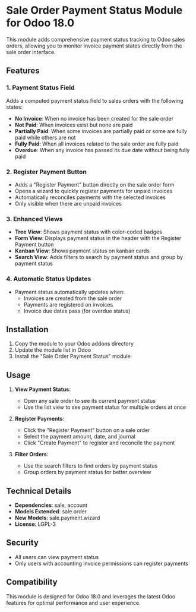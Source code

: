 # Sale Order Payment Status Module for Odoo 18.0

This module adds comprehensive payment status tracking to Odoo sales orders, allowing you to monitor invoice payment states directly from the sale order interface.

## Features

### 1. Payment Status Field
Adds a computed payment status field to sales orders with the following states:
- **No Invoice**: When no invoice has been created for the sale order
- **Not Paid**: When invoices exist but none are paid
- **Partially Paid**: When some invoices are partially paid or some are fully paid while others are not
- **Fully Paid**: When all invoices related to the sale order are fully paid
- **Overdue**: When any invoice has passed its due date without being fully paid

### 2. Register Payment Button
- Adds a "Register Payment" button directly on the sale order form
- Opens a wizard to quickly register payments for unpaid invoices
- Automatically reconciles payments with the selected invoices
- Only visible when there are unpaid invoices

### 3. Enhanced Views
- **Tree View**: Shows payment status with color-coded badges
- **Form View**: Displays payment status in the header with the Register Payment button
- **Kanban View**: Shows payment status on kanban cards
- **Search View**: Adds filters to search by payment status and group by payment status

### 4. Automatic Status Updates
- Payment status automatically updates when:
  - Invoices are created from the sale order
  - Payments are registered on invoices
  - Invoice due dates pass (for overdue status)

## Installation

1. Copy the module to your Odoo addons directory
2. Update the module list in Odoo
3. Install the "Sale Order Payment Status" module

## Usage

1. **View Payment Status**: 
   - Open any sale order to see its current payment status
   - Use the list view to see payment status for multiple orders at once

2. **Register Payments**:
   - Click the "Register Payment" button on a sale order
   - Select the payment amount, date, and journal
   - Click "Create Payment" to register and reconcile the payment

3. **Filter Orders**:
   - Use the search filters to find orders by payment status
   - Group orders by payment status for better overview

## Technical Details

- **Dependencies**: sale, account
- **Models Extended**: sale.order
- **New Models**: sale.payment.wizard
- **License**: LGPL-3

## Security

- All users can view payment status
- Only users with accounting invoice permissions can register payments

## Compatibility

This module is designed for Odoo 18.0 and leverages the latest Odoo features for optimal performance and user experience.
